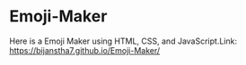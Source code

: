 # Emoji-Maker
Here is a Emoji Maker using HTML, CSS, and JavaScript.Link: https://bijanstha7.github.io/Emoji-Maker/
